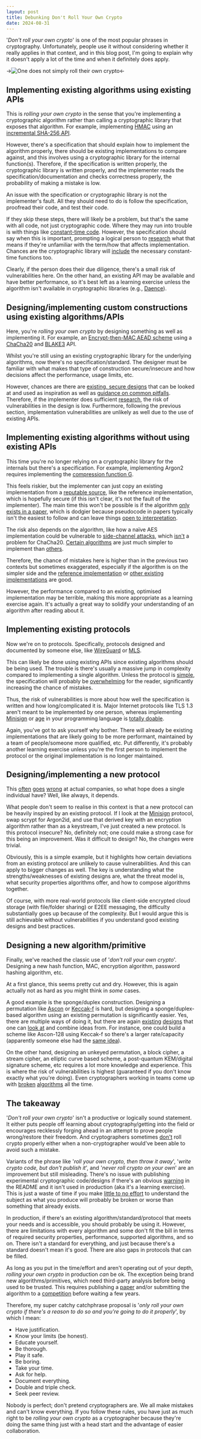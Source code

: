 ```yaml
---
layout: post
title: Debunking Don't Roll Your Own Crypto
date: 2024-08-31
---
```


'*Don't roll your own crypto*' is one of the most popular phrases in cryptography. Unfortunately, people use it without considering whether it really applies in that context, and in this blog post, I'm going to explain why it doesn't apply a lot of the time and when it definitely does apply.

->![One does not simply roll their own crypto](/images/2024-08-31-debunking-dont-roll-your-own-crypto/one-does-not-simply-roll-their-own-crypto.jpg)<-

## Implementing existing algorithms using existing APIs
This is *rolling your own crypto* in the sense that you're implementing a cryptographic algorithm rather than calling a cryptographic library that exposes that algorithm. For example, implementing [HMAC](https://www.rfc-editor.org/rfc/rfc2104) using an [incremental SHA-256 API](https://doc.libsodium.org/advanced/sha-2_hash_function#sha-256).

However, there's a specification that should explain how to implement the algorithm properly, there should be existing implementations to compare against, and this involves using a cryptographic library for the internal function(s). Therefore, if the specification is written properly, the cryptographic library is written properly, and the implementer reads the specification/documentation and checks correctness properly, the probability of making a mistake is low.

An issue with the specification or cryptographic library is not the implementer's fault. All they should need to do is follow the specification, proofread their code, and test their code.

If they skip these steps, there will likely be a problem, but that's the same with all code, not just cryptographic code. Where they may run into trouble is with things like [constant-time code](https://soatok.blog/2020/08/27/soatoks-guide-to-side-channel-attacks/). However, the specification should say when this is important, prompting a logical person to [research](https://github.com/veorq/cryptocoding) what that means if they're unfamiliar with the term/how that affects implementation. Chances are the cryptographic library will [include](https://doc.libsodium.org/helpers) the necessary constant-time functions too.

Clearly, if the person does their due diligence, there's a small risk of vulnerabilities here. On the other hand, an existing API may be available and have better performance, so it's best left as a learning exercise unless the algorithm isn't available in cryptographic libraries (e.g., [Daence](https://eprint.iacr.org/2020/067)).

## Designing/implementing custom constructions using existing algorithms/APIs
Here, you're *rolling your own crypto* by designing something as well as implementing it. For example, an [Encrypt-then-MAC AEAD scheme](https://soatok.blog/2020/09/09/designing-new-cryptography-for-non-standard-threat-models/) using a [ChaCha20](https://doc.libsodium.org/advanced/stream_ciphers/chacha20) and [BLAKE3](https://github.com/BLAKE3-team/BLAKE3) API.

Whilst you're still using an existing cryptographic library for the underlying algorithms, now there's no specification/standard. The designer must be familiar with what makes that type of construction secure/insecure and how decisions affect the performance, usage limits, etc.

However, chances are there are [existing, secure designs](https://www.rfc-editor.org/rfc/rfc8439) that can be looked at and used as inspiration as well as [guidance on common pitfalls](https://soatok.blog/2021/07/30/canonicalization-attacks-against-macs-and-signatures/). Therefore, if the implementer does sufficient [research](https://eprint.iacr.org/2014/206), the risk of vulnerabilities in the design is low. Furthermore, following the previous section, implementation vulnerabilities are unlikely as well due to the use of existing APIs.

## Implementing existing algorithms without using existing APIs
This time you're no longer relying on a cryptographic library for the internals but there's a specification. For example, implementing Argon2 requires implementing the [compression function G](https://www.rfc-editor.org/rfc/rfc9106.html#section-3.5).

This feels riskier, but the implementer can just copy an existing implementation from a [reputable source](https://tweetnacl.cr.yp.to/), like the reference implementation, which is hopefully secure (if this isn't clear, it's not the fault of the implementer). The main time this won't be possible is if the algorithm [only exists in a paper](https://csrc.nist.gov/csrc/media/Events/2023/third-workshop-on-block-cipher-modes-of-operation/documents/accepted-papers/Flexible%20Authenticated%20Encryption.pdf), which is dodgier because pseudocode in papers typically isn't the easiest to follow and can leave things [open to interpretation](https://eprint.iacr.org/2016/027).

The risk also depends on the algorithm, like how a naïve AES implementation could be vulnerable to [side-channel attacks](https://cr.yp.to/antiforgery/cachetiming-20050414.pdf), which [isn't](https://crypto.stackexchange.com/questions/33057/chacha20-immune-to-timing-attacks) a problem for ChaCha20. [Certain algorithms](https://ascon.iaik.tugraz.at/) are just much simpler to implement than [others](https://eprint.iacr.org/2014/793).

Therefore, the chance of mistakes here is higher than in the previous two contexts but sometimes exaggerated, especially if the algorithm is on the simpler side and the [reference implementation](https://github.com/cfrg/draft-irtf-cfrg-aegis-aead/tree/main/reference-implementations) or [other existing implementations](https://github.com/LoupVaillant/Monocypher) are good.

However, the performance compared to an existing, optimised implementation may be terrible, making this more appropriate as a learning exercise again. It's actually a great way to solidify your understanding of an algorithm after reading about it.

## Implementing existing protocols
Now we're on to protocols. Specifically, protocols designed and documented by someone else, like [WireGuard](https://www.wireguard.com/protocol/) or [MLS](https://www.rfc-editor.org/rfc/rfc9420).

This can likely be done using existing APIs since existing algorithms should be being used. The trouble is there's usually a massive jump in complexity compared to implementing a single algorithm. Unless the protocol is [simple](https://github.com/samuel-lucas6/Cahir), the specification will probably be [overwhelming](https://www.rfc-editor.org/rfc/rfc8446) for the reader, significantly increasing the chance of mistakes.

Thus, the risk of vulnerabilities is more about how well the specification is written and how long/complicated it is. Major Internet protocols like TLS 1.3 aren't meant to be implemented by one person, whereas implementing [Minisign](https://jedisct1.github.io/minisign/) or [age](https://github.com/C2SP/C2SP/blob/main/age.md) in your programming language is [totally doable](https://github.com/FiloSottile/awesome-age).

Again, you've got to ask yourself why bother. There will already be existing implementations that are likely going to be more performant, maintained by a team of people/someone more qualified, etc. Put differently, it's probably another learning exercise unless you're the first person to implement the protocol or the original implementation is no longer maintained.

## Designing/implementing a new protocol
This [often](https://breakingthe3ma.app/) [goes](https://eprint.iacr.org/2023/485) [wrong](https://eprint.iacr.org/2024/546) at actual companies, so what hope does a single individual have? Well, like always, it depends.

What people don't seem to realise in this context is that a new protocol can be heavily inspired by an existing protocol. If I look at the [Minisign](https://jedisct1.github.io/minisign/) protocol, swap scrypt for Argon2id, and use that derived key with an encryption algorithm rather than as a keystream, I've just created a new protocol. Is this protocol insecure? No, definitely not; one could make a strong case for this being an improvement. Was it difficult to design? No, the changes were trivial.

Obviously, this is a simple example, but it highlights how certain deviations from an existing protocol are unlikely to cause vulnerabilities. And this can apply to bigger changes as well. The key is understanding what the strengths/weaknesses of existing designs are, what the threat model is, what security properties algorithms offer, and how to compose algorithms together.

Of course, with more real-world protocols like client-side encrypted cloud storage (with file/folder sharing) or E2EE messaging, the difficulty substantially goes up because of the complexity. But I would argue this is still achievable without vulnerabilities if you understand good existing designs and best practices.

## Designing a new algorithm/primitive
Finally, we've reached the classic use of '*don't roll your own crypto*'. Designing a new hash function, MAC, encryption algorithm, password hashing algorithm, etc.

At a first glance, this seems pretty cut and dry. However, this is again actually not as hard as you might think in *some* cases.

A good example is the sponge/duplex construction. Designing a permutation like [Ascon](https://ascon.iaik.tugraz.at/specification.html) or [Keccak-f](https://keccak.team/keccak.html) is hard, but designing a sponge/duplex-based algorithm using an existing permutation is significantly easier. Yes, there are multiple ways of doing it, but there are again [existing](https://keccak.team/papers.html) [designs](https://csrc.nist.gov/Projects/Lightweight-Cryptography) that one can [look at](https://eprint.iacr.org/2021/1574) and combine ideas from. For instance, one could build a scheme like Ascon-128 using Keccak-f so there's a larger rate/capacity (apparently someone else had the [same idea](https://eprint.iacr.org/2024/858)).

On the other hand, designing an unkeyed permutation, a block cipher, a stream cipher, an elliptic curve based scheme, a post-quantum KEM/digital signature scheme, etc requires a lot more knowledge and experience. This is where the risk of vulnerabilities is highest (guaranteed if you don't know exactly what you're doing). Even cryptographers working in teams come up with [broken](https://eprint.iacr.org/2022/214) [algorithms](https://eprint.iacr.org/2022/975) all the time.

## The takeaway
'*Don't roll your own crypto*' isn't a productive or logically sound statement. It either puts people off learning about cryptography/getting into the field or encourages recklessly forging ahead in an attempt to prove people wrong/restore their freedom. And cryptographers sometimes [don't](https://terrapin-attack.com/) roll crypto properly either when a non-cryptographer would've been able to avoid such a mistake.

Variants of the phrase like '*roll your own crypto, then throw it away*', '*write crypto code, but don't publish it*', and '*never roll crypto on your own*' are an improvement but still misleading. There's no issue with publishing experimental cryptographic code/designs if there's an obvious [warning](https://github.com/orgs/community/discussions/16925) in the README and it isn't used in production (aka it's a learning exercise). This is just a waste of time if you make [little to no effort](https://old.reddit.com/r/crypto/comments/1f2clla/meta_programming_encryption_technique_assumption/) to understand the subject as what you produce will probably be broken or worse than something that already exists.

In production, if there's an existing algorithm/standard/protocol that meets your needs and is accessible, you should probably be using it. However, there are limitations with every algorithm and some don't fit the bill in terms of required security properties, performance, supported algorithms, and so on. There isn't a standard for everything, and just because there's a standard doesn't mean it's good. There are also gaps in protocols that can be filled.

As long as you put in the time/effort and aren't operating out of your depth, *rolling your own crypto* in production *can* be ok. The exception being brand new algorithms/primitives, which need third-party analysis before being used to be trusted. This requires publishing a [paper](https://eprint.iacr.org/) and/or submitting the algorithm to a [competition](https://eprint.iacr.org/2020/1608) before waiting a few years.

Therefore, my super catchy catchphrase proposal is '*only roll your own crypto if there's a reason to do so and you're going to do it properly*', by which I mean:

- Have justification.
- Know your limits (be honest).
- Educate yourself.
- Be thorough.
- Play it safe.
- Be boring.
- Take your time.
- Ask for help.
- Document everything.
- Double and triple check.
- Seek peer review.

Nobody is perfect; don't pretend cryptographers are. We all make mistakes and can't know everything. If you follow these rules, you have just as much right to be *rolling your own crypto* as a cryptographer because they're doing the same thing just with a head start and the advantage of easier collaboration.
